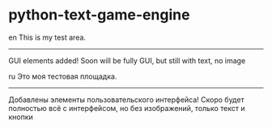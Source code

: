 # python-text-game-engine
en
This is my test area.
<hr>
GUI elements added! Soon will be fully GUI, but still with text, no image

ru
Это моя тестовая площадка.
<hr>
Добавлены элементы пользовательского интерфейса! Скоро будет полностью всё с интерфейсом, но без изображений, только текст и кнопки
